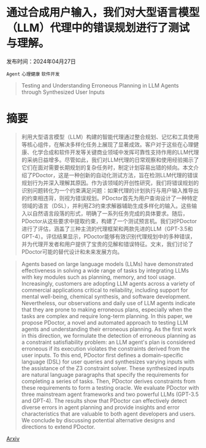# 通过合成用户输入，我们对大型语言模型（LLM）代理中的错误规划进行了测试与理解。

发布时间：2024年04月27日

`Agent` `心理健康` `软件开发`

> Testing and Understanding Erroneous Planning in LLM Agents through Synthesized User Inputs

# 摘要

> 利用大型语言模型（LLM）构建的智能代理通过整合规划、记忆和工具使用等核心组件，在解决多样化任务上展现了显著成效。客户对于这些在心理健康、化学合成和软件开发等关键商业领域中发挥可靠性支持作用的LLM代理的采纳日益增多。尽管如此，我们对LLM代理的日常观察和使用经验揭示了它们在面对需要长期规划的复杂任务时，制定计划容易出错的倾向。本文介绍了PDoctor，这是一种创新的自动化测试方法，旨在检测LLM代理的错误规划行为并深入理解其原因。作为该领域的开创性研究，我们将错误规划的识别问题转化为一个约束满足问题：如果代理的计划执行与用户输入推导出的约束相违背，则视为错误规划。PDoctor首先为用户查询设计了一种特定领域的语言（DSL），并利用Z3约束求解器辅助生成多样化的输入。这些输入以自然语言段落的形式，明确了一系列任务完成的具体要求。随后，PDoctor从这些要求中提取约束，构建了一个测试预言机。我们对PDoctor进行了评估，涵盖了三种主流的代理框架和两款先进的LLM（GPT-3.5和GPT-4）。评估结果显示，PDoctor能够有效识别代理规划中的多种错误，并为代理开发者和用户提供了宝贵的见解和错误特征。文末，我们讨论了PDoctor可能的替代设计和未来发展方向。

> Agents based on large language models (LLMs) have demonstrated effectiveness in solving a wide range of tasks by integrating LLMs with key modules such as planning, memory, and tool usage. Increasingly, customers are adopting LLM agents across a variety of commercial applications critical to reliability, including support for mental well-being, chemical synthesis, and software development. Nevertheless, our observations and daily use of LLM agents indicate that they are prone to making erroneous plans, especially when the tasks are complex and require long-term planning.
  In this paper, we propose PDoctor, a novel and automated approach to testing LLM agents and understanding their erroneous planning. As the first work in this direction, we formulate the detection of erroneous planning as a constraint satisfiability problem: an LLM agent's plan is considered erroneous if its execution violates the constraints derived from the user inputs. To this end, PDoctor first defines a domain-specific language (DSL) for user queries and synthesizes varying inputs with the assistance of the Z3 constraint solver. These synthesized inputs are natural language paragraphs that specify the requirements for completing a series of tasks. Then, PDoctor derives constraints from these requirements to form a testing oracle. We evaluate PDoctor with three mainstream agent frameworks and two powerful LLMs (GPT-3.5 and GPT-4). The results show that PDoctor can effectively detect diverse errors in agent planning and provide insights and error characteristics that are valuable to both agent developers and users. We conclude by discussing potential alternative designs and directions to extend PDoctor.

[Arxiv](https://arxiv.org/abs/2404.17833)